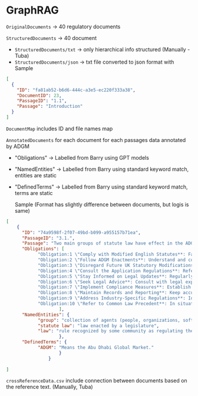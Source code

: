# GraphRAG

`OriginalDocuments` -> 40 regulatory documents

`StructuredDocuments` -> 40 document 
 - `StructuredDocuments/txt` -> only hierarchical info structured (Manually - Tuba)
 -  `StructuredDocuments/json` -> txt file converted to json format with 
	Sample
```json
[
  {
    "ID": "fa81ab52-b6d6-444c-a3e5-ec220f333a38",
    "DocumentID": 23,
    "PassageID": "1.1",
    "Passage": "Introduction"
  }
]
```

`DocumentMap` includes ID and file names map


`AnnotatedDocuments` for each document for each passages data annotated by ADGM
  - "Obligations" -> Labelled from Barry using GPT models
  - "NamedEntities" -> Labelled from Barry using standard keyword match, entities are static
  - "DefinedTerms"  -> Labelled from Barry using standard keyword match, terms are static

    Sample (Format has slightly difference between documents, but logis is same)
```json
[
    {
      "ID": "74a9598f-2f07-49bd-b099-a955157b71ea",
      "PassageID": "3.1.",
      "Passage": "Two main groups of statute law have effect in the ADGM: (i) the 47 modified English statutes scheduled to the Application Regulations; and (ii) other enactments passed by ADGM. The first group includes statutes that make modifications to common law rules and other standalone commercial statutes. The second group comprises key ADGM enactments for commercial activity which are primarily based on precedent statutes from the UK and are up to date, fitting snugly with the common law. For the first group, the Application Regulations specify exactly which statutory modifications of common law rules have effect in the ADGM\u2019s legal system. Future statutory modifications passed in the UK will not have effect in ADGM. The underlying common law precedent is to be referred to disregarding them, unless another ADGM enactment has expressly stated that they shall apply in ADGM.  Existing statutory modifications have effect in ADGM only to the extent that they are included in the 47 English statutes scheduled to the Application Regulations or are included in another ADGM enactment. Key statutory modifications and other general English commercial statutes relevant to modern business have been included in the ADGM\u2019s body of statute law and were selected as a result of a review of key English commercial statutes and were publicly consulted upon.\n",
      "Obligations": [
            "Obligation:1 \"Comply with Modified English Statutes**: Familiarize with and adhere to the 47 modified English statutes scheduled to the Application Regulations that are applicable within the ADGM.\"",
            "Obligation:2 \"Follow ADGM Enactments**: Understand and comply with enactments passed by the ADGM that are tailored to its legal framework and regulate commercial activity.\"",
            "Obligation:3 \"Disregard Future UK Statutory Modifications**: Do not automatically apply future UK statutory modifications to ADGM operations unless an ADGM enactment specifies their applicability.\"",
            "Obligation:4 \"Consult the Application Regulations**: Refer to the Application Regulations to determine the effect of statutory modifications within the ADGM.\"",
            "Obligation:5 \"Stay Informed on Legal Updates**: Regularly monitor for any changes or updates to the ADGM's legal framework, including new enactments or amendments to existing laws.\"",
            "Obligation:6 \"Seek Legal Advice**: Consult with legal experts or compliance professionals to ensure a thorough understanding of ADGM regulations and their implications for your business.\"",
            "Obligation:7 \"Implement Compliance Measures**: Establish and maintain appropriate compliance measures, policies, and procedures, including staff training and regular audits.\"",
            "Obligation:8 \"Maintain Records and Reporting**: Keep accurate records and fulfill any reporting requirements as mandated by ADGM regulations and enactments.\"",
            "Obligation:9 \"Address Industry-Specific Regulations**: Identify and adhere to any additional industry-specific regulations and compliance requirements relevant to your business.\"",
            "Obligation:10 \"Refer to Common Law Precedent**: In situations without specific statutory guidance within the ADGM, refer to the underlying common law precedent to inform business practices.\""
                    ],
      "NamedEntities": {
            "group": "collection of agents (people, organizations, software agents, etc.) that are considered as a unit",
            "statute law": "law enacted by a legislature",
            "law": "rule recognized by some community as regulating the behavior of its members and that it may enforce through the imposition of penalties"
                    },
      "DefinedTerms": {
            "ADGM": "Means the Abu Dhabi Global Market."
                    }
                }
    
]
```
`crossReferenceData.csv` include connection between documents based on the reference text. (Manually, Tuba)


